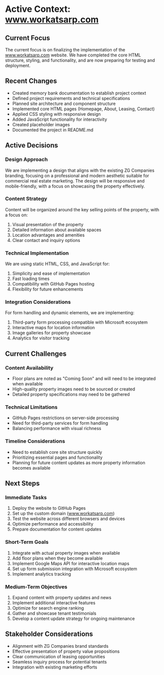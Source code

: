 # Active Context: www.workatsarp.com

## Current Focus
The current focus is on finalizing the implementation of the www.workatsarp.com website. We have completed the core HTML structure, styling, and functionality, and are now preparing for testing and deployment.

## Recent Changes
- Created memory bank documentation to establish project context
- Defined project requirements and technical specifications
- Planned site architecture and component structure
- Implemented core HTML pages (Homepage, About, Leasing, Contact)
- Applied CSS styling with responsive design
- Added JavaScript functionality for interactivity
- Created placeholder images
- Documented the project in README.md

## Active Decisions

### Design Approach
We are implementing a design that aligns with the existing ZG Companies branding, focusing on a professional and modern aesthetic suitable for commercial real estate marketing. The design will be responsive and mobile-friendly, with a focus on showcasing the property effectively.

### Content Strategy
Content will be organized around the key selling points of the property, with a focus on:
1. Visual presentation of the property
2. Detailed information about available spaces
3. Location advantages and amenities
4. Clear contact and inquiry options

### Technical Implementation
We are using static HTML, CSS, and JavaScript for:
1. Simplicity and ease of implementation
2. Fast loading times
3. Compatibility with GitHub Pages hosting
4. Flexibility for future enhancements

### Integration Considerations
For form handling and dynamic elements, we are implementing:
1. Third-party form processing compatible with Microsoft ecosystem
2. Interactive maps for location information
3. Image galleries for property showcase
4. Analytics for visitor tracking

## Current Challenges

### Content Availability
- Floor plans are noted as "Coming Soon" and will need to be integrated when available
- High-quality property images need to be sourced or created
- Detailed property specifications may need to be gathered

### Technical Limitations
- GitHub Pages restrictions on server-side processing
- Need for third-party services for form handling
- Balancing performance with visual richness

### Timeline Considerations
- Need to establish core site structure quickly
- Prioritizing essential pages and functionality
- Planning for future content updates as more property information becomes available

## Next Steps

### Immediate Tasks
1. Deploy the website to GitHub Pages
2. Set up the custom domain (www.workatsarp.com)
3. Test the website across different browsers and devices
4. Optimize performance and accessibility
5. Prepare documentation for content updates

### Short-Term Goals
1. Integrate with actual property images when available
2. Add floor plans when they become available
3. Implement Google Maps API for interactive location maps
4. Set up form submission integration with Microsoft ecosystem
5. Implement analytics tracking

### Medium-Term Objectives
1. Expand content with property updates and news
2. Implement additional interactive features
3. Optimize for search engine ranking
4. Gather and showcase tenant testimonials
5. Develop a content update strategy for ongoing maintenance

## Stakeholder Considerations
- Alignment with ZG Companies brand standards
- Effective presentation of property value propositions
- Clear communication of leasing opportunities
- Seamless inquiry process for potential tenants
- Integration with existing marketing efforts
